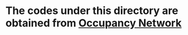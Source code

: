# The codes under this directory are obtained from [Occupancy Network](https://github.com/autonomousvision/occupancy_networks/tree/master/external/mesh-fusion/libmcubes)
